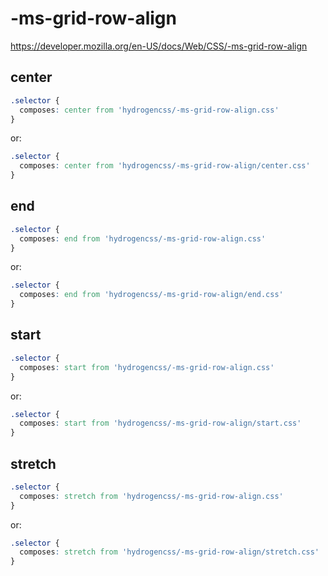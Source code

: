 # -ms-grid-row-align

https://developer.mozilla.org/en-US/docs/Web/CSS/-ms-grid-row-align

## center
```css
.selector {
  composes: center from 'hydrogencss/-ms-grid-row-align.css'
}
```

or:
```css
.selector {
  composes: center from 'hydrogencss/-ms-grid-row-align/center.css'
}
```

## end
```css
.selector {
  composes: end from 'hydrogencss/-ms-grid-row-align.css'
}
```

or:
```css
.selector {
  composes: end from 'hydrogencss/-ms-grid-row-align/end.css'
}
```

## start
```css
.selector {
  composes: start from 'hydrogencss/-ms-grid-row-align.css'
}
```

or:
```css
.selector {
  composes: start from 'hydrogencss/-ms-grid-row-align/start.css'
}
```

## stretch
```css
.selector {
  composes: stretch from 'hydrogencss/-ms-grid-row-align.css'
}
```

or:
```css
.selector {
  composes: stretch from 'hydrogencss/-ms-grid-row-align/stretch.css'
}
```

